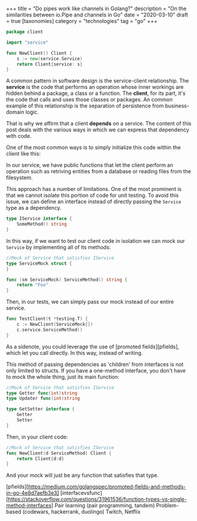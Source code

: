 +++
title = "Do pipes work like channels in Golang?"
description = "On the similarities between io.Pipe and channels in Go"
date = "2020-03-10"
draft = true
[taxonomies]
  category = "technologies"
  tag = "go"
+++


```go
package client

import "service"

func NewClient() Client {
	s := new(service.Service)
	return Client{service: s}
}
```

A common pattern in software design is the service-client relationship.  The
**service** is the code that performs an operation whose inner workings are
hidden behind a package, a class or a function. The **client**, for its part,
it's the code that calls and uses those classes or packages. An common example
of this relationship is the separation of persistence from business-domain
logic.

That is why we affirm that a client **depends** on a service. The content of
this post deals with the various ways in which we can express that dependency
with code.

One of the most common ways is to simply initialize this code within the client
like this:


In our service, we have public functions that let the client perform an
operation such as retriving entities from a database or reading files from the
filesystem.

This approach has a number of limitations. One of the most prominent is that we
cannot isolate this portion of code for unit testing. To avoid this issue, we
can define an interface instead of directly passing the `Service` type as a
dependency.

```go
type IService interface {
	SomeMethod() string
}
```

In this way, if we want to test our client code in isolation we can mock our `Service` by implementing all of its methods:

```go
//Mock of Service that satisfies IService
type ServiceMock struct {
}

func (sm ServiceMock) ServiceMethod() string {
	return "Foo"
}
```

Then, in our tests, we can simply pass our mock instead of our entire service.

```go
func TestClient(t *testing.T) {
	c := NewClient(ServiceMock{})
	c.service.ServiceMethod()
}
```

As a sidenote, you could leverage the use of [promoted fields][pfields], which
let you call directly. In this way, instead of writing.

This method of passing dependencies as 'children' from interfaces is not only
limited to structs. If you have a one-method interface, you don't have to mock
the whole thing, just its main function:

```go
//Mock of Service that satisfies IService
type Getter func(int)string
type Updater func(int)string

type GetSetter interface {
	Getter
	Setter
}

```

Then, in your client code:

```go
//Mock of Service that satisfies IService
func NewClient(d ServiceMethod) Client {
	return Client{d:d}
}
```

And your mock will just be any function that satisfies that type.

[pfields][https://medium.com/golangspec/promoted-fields-and-methods-in-go-4e8d7aefb3e3]
[interfacevsfunc][https://stackoverflow.com/questions/31961536/function-types-vs-single-method-interfaces]
Pair learning (pair programming, tandem)
Problem-based (codewars, hackerrank, duolingo)
Twitch, Netflix

